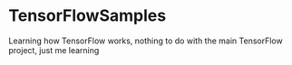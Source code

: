 # TensorFlowSamples
Learning how TensorFlow works, nothing to do with the main TensorFlow project, just me learning
